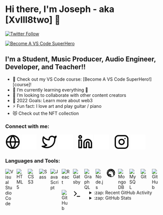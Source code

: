 # Hi there, I'm Joseph - aka [Xvlll8two] 👋

[![Twitter Follow](https://img.shields.io/twitter/follow/Xvlll8two?color=1DA1F2&logo=twitter&style=for-the-badge)](https://twitter.com/intent/follow?original_referer=https%3A%2F%2Fgithub.com%2Fjoseph-mathias&screen_name=Xvlll8two)

[![Become A VS Code SuperHero](https://img.shields.io/badge/-Become%20A%20VS%20Code%20SuperHero%20%E2%86%92-gray.svg?colorB=ff652f&style=for-the-badge)](https://vsCodeHero.com)

## I'm a Student, Music Producer, Audio Engineer, Developer, and Teacher!!

- 🔭 Check out my VS Code course: [Become A VS Code SuperHero!][course]!
- 🌱 I’m currently learning everything 🤣
- 👯 I’m looking to collaborate with other content creators
- 🥅 2022 Goals: Learn more about web3
- ⚡ Fun fact: I love art and play guitar / piano
- 😻 Check out the NFT collection

### Connect with me:

[![website](./img/globe-light.svg)](https://vibrant-borg-7ea43d.netlify.app/?fbclid=IwAR2FJMTXqReHhFhysnWP4rLitei9a1PjdbmmBrmI20zJJ2M6i6CpvCfg9aU#gh-light-mode-only)
[![website](./img/globe-dark.svg)](https://vibrant-borg-7ea43d.netlify.app/?fbclid=IwAR2FJMTXqReHhFhysnWP4rLitei9a1PjdbmmBrmI20zJJ2M6i6CpvCfg9aU#gh-dark-mode-only)
&nbsp;&nbsp;
[![website](./img/twitter-light.svg)](https://twitter.com/Xvlll8two#gh-light-mode-only)
[![website](./img/twitter-dark.svg)](https://twitter.com/Xvlll8two#gh-dark-mode-only)
&nbsp;&nbsp;
[![website](./img/linkedin-light.svg)](https://www.linkedin.com/in/joseph-mathias-nchimunya-4aaa54198/#gh-light-mode-only)
[![website](./img/linkedin-dark.svg)](https://www.linkedin.com/in/joseph-mathias-nchimunya-4aaa54198/#gh-dark-mode-only)
&nbsp;&nbsp;
[![website](./img/instagram-light.svg)](https://www.instagram.com/xvlll8two/#gh-light-mode-only)
[![website](./img/instagram-dark.svg)](https://www.instagram.com/xvlll8two/#gh-dark-mode-only)

### Languages and Tools:

[<img align="left" alt="Visual Studio Code" width="26px" src="https://cdn.jsdelivr.net/gh/devicons/devicon/icons/vscode/vscode-original.svg" style="padding-right:10px;" />][website]
[<img align="left" alt="HTML5" width="26px" src="https://cdn.jsdelivr.net/gh/devicons/devicon/icons/html5/html5-original.svg" style="padding-right:10px;" />][website]
[<img align="left" alt="CSS3" width="26px" src="https://cdn.jsdelivr.net/gh/devicons/devicon/icons/css3/css3-original.svg" style="padding-right:10px;" />][website]
[<img align="left" alt="Sass" width="26px" src="https://cdn.jsdelivr.net/gh/devicons/devicon/icons/sass/sass-original.svg" style="padding-right:10px;" />][website]
[<img align="left" alt="JavaScript" width="26px" src="https://cdn.jsdelivr.net/gh/devicons/devicon/icons/javascript/javascript-original.svg" style="padding-right:10px;" />][website]
[<img align="left" alt="React" width="26px" src="https://cdn.jsdelivr.net/gh/devicons/devicon/icons/react/react-original.svg" style="padding-right:10px;" />][website]
[<img align="left" alt="Gatsby" width="26px" src="https://cdn.jsdelivr.net/gh/devicons/devicon/icons/gatsby/gatsby-original.svg" style="padding-right:10px;" />][website]
[<img align="left" alt="GraphQL" width="26px" src="https://cdn.jsdelivr.net/gh/devicons/devicon/icons/graphql/graphql-plain.svg" style="padding-right:10px;" />][website]
[<img align="left" alt="Node.js" width="26px" src="https://cdn.jsdelivr.net/gh/devicons/devicon/icons/nodejs/nodejs-original.svg" style="padding-right:10px;" />][website]
[<img align="left" alt="Deno" width="26px" src="./img/deno-light.svg" style="padding-right:10px;" />][website]
[<img align="left" alt="MongoDB" width="26px" src="https://cdn.jsdelivr.net/gh/devicons/devicon/icons/mongodb/mongodb-original.svg" style="padding-right:10px;" />][website]
[<img align="left" alt="MySQL" width="26px" src="https://cdn.jsdelivr.net/gh/devicons/devicon/icons/mysql/mysql-original.svg" style="padding-right:10px;" />][website]
[<img align="left" alt="Git" width="26px" src="https://cdn.jsdelivr.net/gh/devicons/devicon/icons/git/git-original.svg" style="padding-right:10px;" />][website]
[<img align="left" alt="GitHub" width="26px" src="https://user-images.githubusercontent.com/3369400/139447912-e0f43f33-6d9f-45f8-be46-2df5bbc91289.png" style="padding-right:10px;" />][website]
[<img align="left" alt="GitHub" width="26px" src="https://user-images.githubusercontent.com/3369400/139448065-39a229ba-4b06-434b-bc67-616e2ed80c8f.png" style="padding-right:10px;" />][website]
[<img align="left" alt="Terminal" width="26px" src="./img/terminal-light.svg" />][website]
[<img align="left" alt="Terminal" width="26px" src="./img/terminal-dark.svg" />][website]

<br />
<br />

---

<details>
  <summary>:zap: Recent GitHub Activity</summary>
  
<!--START_SECTION:activity-->
1. ❌ Closed PR [#5](https://github.com/joseph-mathias/Note-Taking-SQLite-App-) in [joseph-mathias/Note-Taking-SQLite-App](https://github.com/joseph-mathias/Note-Taking-SQLite-App-)
2. 💪 Opened PR [#1580](https://github.com/joseph-mathias/React-Movie-app) in [joseph-mathias/React-Movie-app](https://github.com/joseph-mathias/React-Movie-app)
3. 🗣 Commented on [#1572](https://github.com/joseph-mathias/netflix-clone-page) in [joseph-mathias/netflix-clone-page](https://github.com/joseph-mathias/netflix-clone-page)
4. 🎉 Merged PR [#1](https://github.com/joseph-mathias/Python-FastAPI) in [joseph-mathias/Python-FastAPI](https://github.com/joseph-mathias/Python-FastAPI)
5. 💪 Opened PR [#1](https://github.com/joseph-mathias/django-app) in [joseph-mathias/django-app](https://github.com/joseph-mathias/django-app)
<!--END_SECTION:activity-->

</details>

<details>
  <summary>:zap: GitHub Stats</summary>

  <!-- <img align="left" alt="codeSTACKr's GitHub Stats" src="https://github-readme-stats.vercel.app/api?username=codeSTACKr&show_icons=true&hide_border=false&title_color=ff652f&icon_color=FFE400&bg_color=09131B&text_color=ffffff&border_color=0c1a25" /> -->

</details>

[website]: https://vibrant-borg-7ea43d.netlify.app/?fbclid=IwAR2FJMTXqReHhFhysnWP4rLitei9a1PjdbmmBrmI20zJJ2M6i6CpvCfg9aU
[twitter]: https://twitter.com/Xvlll8two
[youtube]: https://www.youtube.com/channel/UCbYN_YcAYpXsYsZEXmw2piQ
[instagram]: https://www.instagram.com/xvlll8two/
[linkedin]: https://www.linkedin.com/in/joseph-mathias-nchimunya-4aaa54198/

